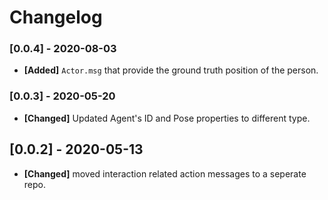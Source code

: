 # Changelog

### [0.0.4] - 2020-08-03
- **[Added]** `Actor.msg` that provide the ground truth position of the person.

### [0.0.3] - 2020-05-20
- **[Changed]** Updated Agent's ID and Pose properties to different type.

## [0.0.2] - 2020-05-13
- **[Changed]** moved interaction related action messages to a seperate repo.